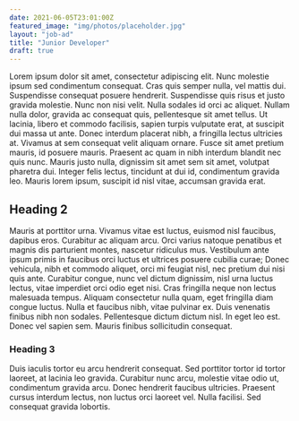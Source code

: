 ```yaml
---
date: 2021-06-05T23:01:00Z
featured_image: "img/photos/placeholder.jpg"
layout: "job-ad"
title: "Junior Developer"
draft: true
---
```


Lorem ipsum dolor sit amet, consectetur adipiscing elit. Nunc molestie ipsum sed condimentum consequat. Cras quis semper nulla, vel mattis dui. Suspendisse consequat posuere hendrerit. Suspendisse quis risus et justo gravida molestie. Nunc non nisi velit. Nulla sodales id orci ac aliquet. Nullam nulla dolor, gravida ac consequat quis, pellentesque sit amet tellus. Ut lacinia, libero et commodo facilisis, sapien turpis vulputate erat, at suscipit dui massa ut ante. Donec interdum placerat nibh, a fringilla lectus ultricies at. Vivamus at sem consequat velit aliquam ornare. Fusce sit amet pretium mauris, id posuere mauris. Praesent ac quam in nibh interdum blandit nec quis nunc. Mauris justo nulla, dignissim sit amet sem sit amet, volutpat pharetra dui. Integer felis lectus, tincidunt at dui id, condimentum gravida leo. Mauris lorem ipsum, suscipit id nisl vitae, accumsan gravida erat.

## Heading 2

Mauris at porttitor urna. Vivamus vitae est luctus, euismod nisl faucibus, dapibus eros. Curabitur ac aliquam arcu. Orci varius natoque penatibus et magnis dis parturient montes, nascetur ridiculus mus. Vestibulum ante ipsum primis in faucibus orci luctus et ultrices posuere cubilia curae; Donec vehicula, nibh et commodo aliquet, orci mi feugiat nisl, nec pretium dui nisi quis ante. Curabitur congue, nunc vel dictum dignissim, nisl urna luctus lectus, vitae imperdiet orci odio eget nisi. Cras fringilla neque non lectus malesuada tempus. Aliquam consectetur nulla quam, eget fringilla diam congue luctus. Nulla et faucibus nibh, vitae pulvinar ex. Duis venenatis finibus nibh non sodales. Pellentesque dictum dictum nisl. In eget leo est. Donec vel sapien sem. Mauris finibus sollicitudin consequat.

### Heading 3

Duis iaculis tortor eu arcu hendrerit consequat. Sed porttitor tortor id tortor laoreet, at lacinia leo gravida. Curabitur nunc arcu, molestie vitae odio ut, condimentum gravida arcu. Donec hendrerit faucibus ultricies. Praesent cursus interdum lectus, non luctus orci laoreet vel. Nulla facilisi. Sed consequat gravida lobortis.